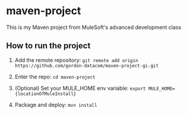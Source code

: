 # maven-project

This is my Maven project from MuleSoft's advanced development class

## How to run the project

1. Add the remote repository: `git remote add origin https://github.com/gordon-datacom/maven-project-gi.git`

1. Enter the repo: `cd maven-project`

1. (Optional) Set your MULE_HOME env variable: `export MULE_HOME={locationOfMuleInstall}`

1. Package and deploy: `mvn install`